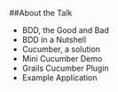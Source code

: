 ##About the Talk

* BDD, the Good and Bad
* BDD in a Nutshell
* Cucumber, a solution
* Mini Cucumber Demo
* Grails Cucumber Plugin
* Example Application